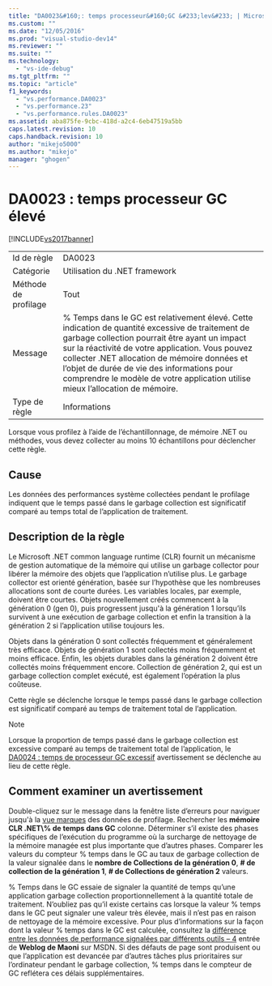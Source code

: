 ```yaml
---
title: "DA0023&#160;: temps processeur&#160;GC &#233;lev&#233; | Microsoft Docs"
ms.custom: ""
ms.date: "12/05/2016"
ms.prod: "visual-studio-dev14"
ms.reviewer: ""
ms.suite: ""
ms.technology: 
  - "vs-ide-debug"
ms.tgt_pltfrm: ""
ms.topic: "article"
f1_keywords: 
  - "vs.performance.DA0023"
  - "vs.performance.23"
  - "vs.performance.rules.DA0023"
ms.assetid: aba875fe-9cbc-418d-a2c4-6eb47519a5bb
caps.latest.revision: 10
caps.handback.revision: 10
author: "mikejo5000"
ms.author: "mikejo"
manager: "ghogen"
---
```

# DA0023&#160;: temps processeur&#160;GC &#233;lev&#233;
[!INCLUDE[vs2017banner](../code-quality/includes/vs2017banner.md)]

|||  
|-|-|  
|Id de règle|DA0023|  
|Catégorie|Utilisation du .NET framework|  
|Méthode de profilage|Tout|  
|Message|% Temps dans le GC est relativement élevé. Cette indication de quantité excessive de traitement de garbage collection pourrait être ayant un impact sur la réactivité de votre application. Vous pouvez collecter .NET allocation de mémoire données et l’objet de durée de vie des informations pour comprendre le modèle de votre application utilise mieux l’allocation de mémoire.|  
|Type de règle|Informations|  
  
 Lorsque vous profilez à l’aide de l’échantillonnage, de mémoire .NET ou méthodes, vous devez collecter au moins 10 échantillons pour déclencher cette règle.  
  
## <a name="cause"></a>Cause  
 Les données des performances système collectées pendant le profilage indiquent que le temps passé dans le garbage collection est significatif comparé au temps total de l’application de traitement.  
  
## <a name="rule-description"></a>Description de la règle  
 Le Microsoft .NET common language runtime (CLR) fournit un mécanisme de gestion automatique de la mémoire qui utilise un garbage collector pour libérer la mémoire des objets que l’application n’utilise plus. Le garbage collector est orienté génération, basée sur l’hypothèse que les nombreuses allocations sont de courte durées. Les variables locales, par exemple, doivent être courtes. Objets nouvellement créés commencent à la génération 0 (gen 0), puis progressent jusqu'à la génération 1 lorsqu’ils survivent à une exécution de garbage collection et enfin la transition à la génération 2 si l’application utilise toujours les.  
  
 Objets dans la génération 0 sont collectés fréquemment et généralement très efficace. Objets de génération 1 sont collectés moins fréquemment et moins efficace. Enfin, les objets durables dans la génération 2 doivent être collectés moins fréquemment encore. Collection de génération 2, qui est un garbage collection complet exécuté, est également l’opération la plus coûteuse.  
  
 Cette règle se déclenche lorsque le temps passé dans le garbage collection est significatif comparé au temps de traitement total de l’application.  
  
> [!NOTE]
>  Lorsque la proportion de temps passé dans le garbage collection est excessive comparé au temps de traitement total de l’application, le [DA0024 : temps de processeur GC excessif](../profiling/da0024-excessive-gc-cpu-time.md) avertissement se déclenche au lieu de cette règle.  
  
## <a name="how-to-investigate-a-warning"></a>Comment examiner un avertissement  
 Double-cliquez sur le message dans la fenêtre liste d’erreurs pour naviguer jusqu'à la [vue marques](../profiling/marks-view.md) des données de profilage. Rechercher les **mémoire CLR .NET\\% de temps dans GC** colonne. Déterminer s’il existe des phases spécifiques de l’exécution du programme où la surcharge de nettoyage de la mémoire managée est plus importante que d’autres phases. Comparer les valeurs du compteur % temps dans le GC au taux de garbage collection de la valeur signalée dans le **nombre de Collections de la génération 0**, **# de collection de la génération 1**, **# de Collections de génération 2** valeurs.  
  
 % Temps dans le GC essaie de signaler la quantité de temps qu’une application garbage collection proportionnellement à la quantité totale de traitement. N’oubliez pas qu’il existe certains cas lorsque la valeur % temps dans le GC peut signaler une valeur très élevée, mais il n’est pas en raison de nettoyage de la mémoire excessive. Pour plus d’informations sur la façon dont la valeur % temps dans le GC est calculée, consultez la [différence entre les données de performance signalées par différents outils – 4](http://go.microsoft.com/fwlink/?LinkId=177863) entrée de **Weblog de Maoni** sur MSDN. Si des défauts de page sont produisent ou que l’application est devancée par d’autres tâches plus prioritaires sur l’ordinateur pendant le garbage collection, % temps dans le compteur de GC reflétera ces délais supplémentaires.